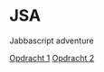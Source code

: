 # JSA
Jabbascript adventure

<a href="https://34869.hosts1.ma-cloud.nl/les1">Opdracht 1</a>
<a href="https://34869.hosts1.ma-cloud.nl/les2">Opdracht 2</a>
